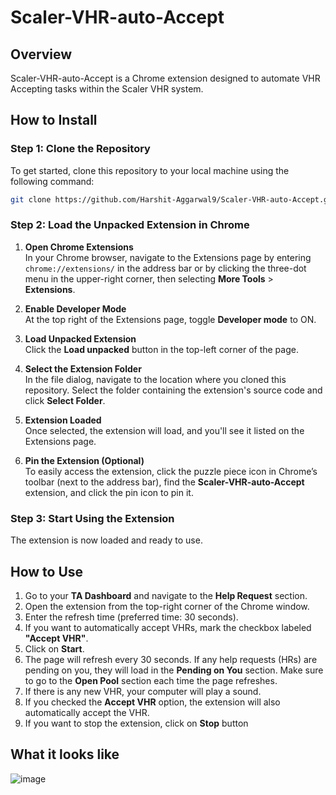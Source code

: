 # Scaler-VHR-auto-Accept

## Overview
Scaler-VHR-auto-Accept is a Chrome extension designed to automate VHR Accepting tasks within the Scaler VHR system.

## How to Install

### Step 1: Clone the Repository
To get started, clone this repository to your local machine using the following command:

```bash
git clone https://github.com/Harshit-Aggarwal9/Scaler-VHR-auto-Accept.git
```
### Step 2: Load the Unpacked Extension in Chrome

1. **Open Chrome Extensions**  
   In your Chrome browser, navigate to the Extensions page by entering `chrome://extensions/` in the address bar or by clicking the three-dot menu in the upper-right corner, then selecting **More Tools** > **Extensions**.

2. **Enable Developer Mode**  
   At the top right of the Extensions page, toggle **Developer mode** to ON.

3. **Load Unpacked Extension**  
   Click the **Load unpacked** button in the top-left corner of the page.

4. **Select the Extension Folder**  
   In the file dialog, navigate to the location where you cloned this repository. Select the folder containing the extension's source code and click **Select Folder**.

5. **Extension Loaded**  
   Once selected, the extension will load, and you'll see it listed on the Extensions page.

6. **Pin the Extension (Optional)**  
   To easily access the extension, click the puzzle piece icon in Chrome’s toolbar (next to the address bar), find the **Scaler-VHR-auto-Accept** extension, and click the pin icon to pin it.

### Step 3: Start Using the Extension
The extension is now loaded and ready to use.

## How to Use

1. Go to your **TA Dashboard** and navigate to the **Help Request** section.
2. Open the extension from the top-right corner of the Chrome window.
3. Enter the refresh time (preferred time: 30 seconds).
4. If you want to automatically accept VHRs, mark the checkbox labeled **"Accept VHR"**.
5. Click on **Start**.
6. The page will refresh every 30 seconds. If any help requests (HRs) are pending on you, they will load in the **Pending on You** section. Make sure to go to the **Open Pool** section each time the page refreshes.
7. If there is any new VHR, your computer will play a sound.
8. If you checked the **Accept VHR** option, the extension will also automatically accept the VHR.
9. If you want to stop the extension, click on **Stop** button

## What it looks like
![image](https://github.com/user-attachments/assets/fb4fcf67-fac2-4b20-9556-4935a2428a2a)

